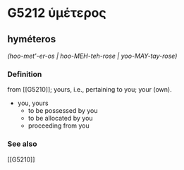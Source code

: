 # G5212 ὑμέτερος

## hyméteros

_(hoo-met'-er-os | hoo-MEH-teh-rose | yoo-MAY-tay-rose)_

### Definition

from [[G5210]]; yours, i.e., pertaining to you; your (own).

- you, yours
  - to be possessed by you
  - to be allocated by you
  - proceeding from you

### See also

[[G5210]]

